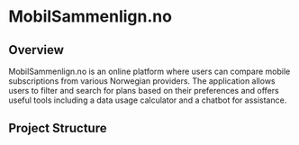 # MobilSammenlign.no

## Overview
MobilSammenlign.no is an online platform where users can compare mobile subscriptions from various Norwegian providers. The application allows users to filter and search for plans based on their preferences and offers useful tools including a data usage calculator and a chatbot for assistance.

## Project Structure
